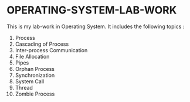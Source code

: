 # OPERATING-SYSTEM-LAB-WORK
This is my lab-work in Operating System. 
It includes the following topics :
1. Process
2. Cascading of Process 
3. Inter-process Communication
4. File Allocation
5. Pipes
6. Orphan Process
7. Synchronization 
8. System Call
9. Thread
10. Zombie Process
